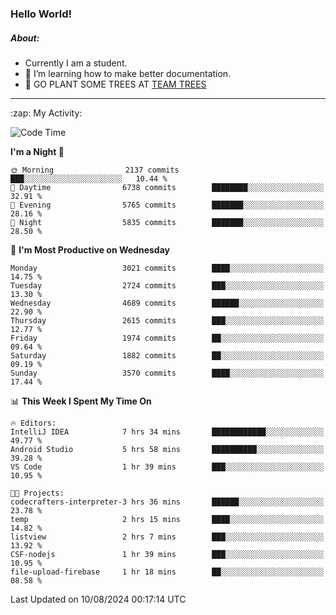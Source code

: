 ### Hello World!

##### About:
- Currently I am a student.
- 🌱 I’m learning how to make better documentation.
- 🌱 GO PLANT SOME TREES AT [TEAM TREES](https://teamtrees.org/)

---
  <summary>:zap: My Activity:</summary>
  
<!--START_SECTION:waka-->
![Code Time](http://img.shields.io/badge/Code%20Time-1%2C401%20hrs%205%20mins-blue)

**I'm a Night 🦉** 

```text
🌞 Morning                2137 commits        ███░░░░░░░░░░░░░░░░░░░░░░   10.44 % 
🌆 Daytime                6738 commits        ████████░░░░░░░░░░░░░░░░░   32.91 % 
🌃 Evening                5765 commits        ███████░░░░░░░░░░░░░░░░░░   28.16 % 
🌙 Night                  5835 commits        ███████░░░░░░░░░░░░░░░░░░   28.50 % 
```
📅 **I'm Most Productive on Wednesday** 

```text
Monday                   3021 commits        ████░░░░░░░░░░░░░░░░░░░░░   14.75 % 
Tuesday                  2724 commits        ███░░░░░░░░░░░░░░░░░░░░░░   13.30 % 
Wednesday                4689 commits        ██████░░░░░░░░░░░░░░░░░░░   22.90 % 
Thursday                 2615 commits        ███░░░░░░░░░░░░░░░░░░░░░░   12.77 % 
Friday                   1974 commits        ██░░░░░░░░░░░░░░░░░░░░░░░   09.64 % 
Saturday                 1882 commits        ██░░░░░░░░░░░░░░░░░░░░░░░   09.19 % 
Sunday                   3570 commits        ████░░░░░░░░░░░░░░░░░░░░░   17.44 % 
```


📊 **This Week I Spent My Time On** 

```text
🔥 Editors: 
IntelliJ IDEA            7 hrs 34 mins       ████████████░░░░░░░░░░░░░   49.77 % 
Android Studio           5 hrs 58 mins       ██████████░░░░░░░░░░░░░░░   39.28 % 
VS Code                  1 hr 39 mins        ███░░░░░░░░░░░░░░░░░░░░░░   10.95 % 

🐱‍💻 Projects: 
codecrafters-interpreter-3 hrs 36 mins       ██████░░░░░░░░░░░░░░░░░░░   23.78 % 
temp                     2 hrs 15 mins       ████░░░░░░░░░░░░░░░░░░░░░   14.82 % 
listview                 2 hrs 7 mins        ███░░░░░░░░░░░░░░░░░░░░░░   13.92 % 
CSF-nodejs               1 hr 39 mins        ███░░░░░░░░░░░░░░░░░░░░░░   10.95 % 
file-upload-firebase     1 hr 18 mins        ██░░░░░░░░░░░░░░░░░░░░░░░   08.58 % 
```


 Last Updated on 10/08/2024 00:17:14 UTC
<!--END_SECTION:waka-->
